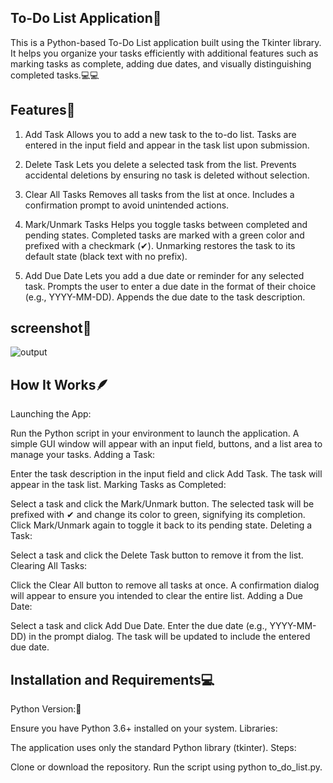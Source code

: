 ## To-Do List Application📱
This is a Python-based To-Do List application built using the Tkinter library. It helps you organize your tasks efficiently with additional features such as marking tasks as complete, adding due dates, and visually distinguishing completed tasks.💻💻

## Features🌟
1. Add Task
Allows you to add a new task to the to-do list.
Tasks are entered in the input field and appear in the task list upon submission.

3. Delete Task
Lets you delete a selected task from the list.
Prevents accidental deletions by ensuring no task is deleted without selection.

5. Clear All Tasks
Removes all tasks from the list at once.
Includes a confirmation prompt to avoid unintended actions.

7. Mark/Unmark Tasks
Helps you toggle tasks between completed and pending states.
Completed tasks are marked with a green color and prefixed with a checkmark (✔).
Unmarking restores the task to its default state (black text with no prefix).

9. Add Due Date
Lets you add a due date or reminder for any selected task.
Prompts the user to enter a due date in the format of their choice (e.g., YYYY-MM-DD).
Appends the due date to the task description.

## screenshot🤖
![output](https://github.com/user-attachments/assets/e0e98216-234b-4b03-a4c8-2feda34efb3d)


## How It Works🪶
Launching the App:

Run the Python script in your environment to launch the application.
A simple GUI window will appear with an input field, buttons, and a list area to manage your tasks.
Adding a Task:

Enter the task description in the input field and click Add Task.
The task will appear in the task list.
Marking Tasks as Completed:

Select a task and click the Mark/Unmark button.
The selected task will be prefixed with ✔ and change its color to green, signifying its completion.
Click Mark/Unmark again to toggle it back to its pending state.
Deleting a Task:

Select a task and click the Delete Task button to remove it from the list.
Clearing All Tasks:

Click the Clear All button to remove all tasks at once.
A confirmation dialog will appear to ensure you intended to clear the entire list.
Adding a Due Date:

Select a task and click Add Due Date.
Enter the due date (e.g., YYYY-MM-DD) in the prompt dialog.
The task will be updated to include the entered due date.

## Installation and Requirements💻
Python Version:🐍

Ensure you have Python 3.6+ installed on your system.
Libraries:

The application uses only the standard Python library (tkinter).
Steps:

Clone or download the repository.
Run the script using python to_do_list.py.

